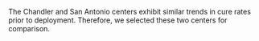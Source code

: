 
The Chandler and San Antonio centers exhibit similar trends in cure rates prior to deployment. Therefore, we selected these two centers for comparison.

